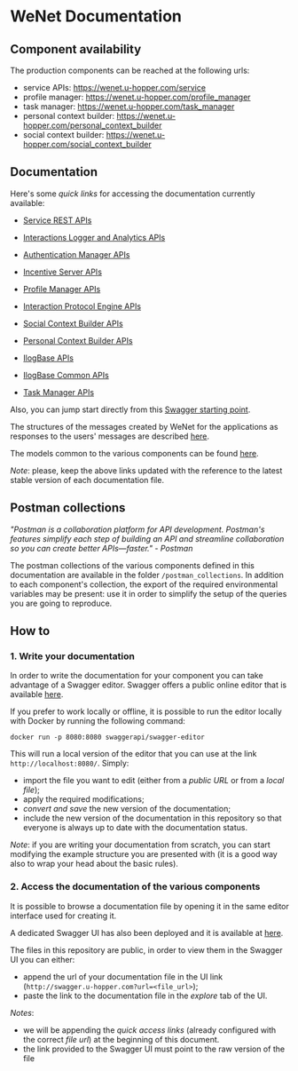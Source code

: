 # WeNet Documentation

## Component availability

The production components can be reached at the following urls:

* service APIs: https://wenet.u-hopper.com/service
* profile manager: https://wenet.u-hopper.com/profile_manager
* task manager: https://wenet.u-hopper.com/task_manager
* personal context builder: https://wenet.u-hopper.com/personal_context_builder
* social context builder: https://wenet.u-hopper.com/social_context_builder

## Documentation

Here's some _quick links_ for accessing the documentation currently available:

* [Service REST APIs](http://swagger.u-hopper.com/?url=https://bitbucket.org/wenet/wenet-components-documentation/raw/master/sources/wenet-service_api-openapi.yaml)

* [Interactions Logger and Analytics APIs](http://swagger.u-hopper.com/?url=https://bitbucket.org/wenet/wenet-components-documentation/raw/master/sources/wenet-logging_analytics-openapi.yaml)

* [Authentication Manager APIs](http://swagger.u-hopper.com/?url=https://bitbucket.org/wenet/wenet-components-documentation/raw/master/sources/wenet-auth_manager-openapi.yaml)

* [Incentive Server APIs](http://swagger.u-hopper.com/?url=https://bitbucket.org/wenet/wenet-components-documentation/raw/master/sources/wenet-incentive_server-openapi.json)

* [Profile Manager APIs](http://swagger.u-hopper.com/?url=https://bitbucket.org/wenet/wenet-components-documentation/raw/master/sources/wenet-profile_manager-openapi.yaml)

* [Interaction Protocol Engine APIs](http://swagger.u-hopper.com/?url=https://bitbucket.org/wenet/wenet-components-documentation/raw/master/sources/wenet-interaction_protocol_engine-openapi.yaml)

* [Social Context Builder APIs](http://swagger.u-hopper.com/?url=https://bitbucket.org/wenet/wenet-components-documentation/raw/master/sources/wenet-social_context_builder-openapi.json)

* [Personal Context Builder APIs](http://swagger.u-hopper.com/?url=https://bitbucket.org/wenet/wenet-components-documentation/raw/master/sources/wenet-personal_context_builder-openapi.json)

* [IlogBase APIs](http://swagger.u-hopper.com/?url=https://bitbucket.org/wenet/wenet-components-documentation/raw/master/sources/wenet-ilogbase-openapi.json)

* [IlogBase Common APIs](http://swagger.u-hopper.com/?url=https://bitbucket.org/wenet/wenet-components-documentation/raw/master/sources/wenet-common_api-openapi.json)

* [Task Manager APIs](http://swagger.u-hopper.com/?url=https://bitbucket.org/wenet/wenet-components-documentation/raw/master/sources/wenet-task_manager-openapi.yaml)

Also, you can jump start directly from this [Swagger starting point](http://swagger.u-hopper.com/?url=https://bitbucket.org/wenet/wenet-components-documentation/raw/master/start-openapi.yaml).

The structures of the messages created by WeNet for the applications as responses to the users' messages are described [here](http://swagger.u-hopper.com/?url=https://bitbucket.org/wenet/wenet-components-documentation/raw/master/sources/wenet-messages_for_apps-openapi.yaml).

The models common to the various components can be found [here](http://swagger.u-hopper.com/?url=https://bitbucket.org/wenet/wenet-components-documentation/raw/master/sources/wenet-models-openapi.yaml).

*Note*: please, keep the above links updated with the reference to the latest stable version of each documentation file.

## Postman collections

_"Postman is a collaboration platform for API development. Postman's features simplify each step of building an API and streamline collaboration so you can create better APIs—faster."_ - _Postman_

The postman collections of the various components defined in this documentation are available in the folder `/postman_collections`.
In addition to each component's collection, the export of the required environmental variables may be present: use it in order to simplify the setup of the queries you are going to reproduce.

## How to

### 1. Write your documentation

In order to write the documentation for your component you can take advantage of a Swagger editor.
Swagger offers a public online editor that is available [here](https://editor.swagger.io/).

If you prefer to work locally or offline, it is possible to run the editor locally with Docker by running the following command:

```
docker run -p 8080:8080 swaggerapi/swagger-editor
```

This will run a local version of the editor that you can use at the link `http://localhost:8080/`.
Simply:

* import the file you want to edit (either from a _public URL_ or from a _local file_);
* apply the required modifications;
* _convert and save_ the new version of the documentation;
* include the new version of the documentation in this repository so that everyone is always up to date with the documentation status.

*Note*: if you are writing your documentation from scratch, you can start modifying the example structure you are presented with (it is a good way also to wrap your head about the basic rules).

### 2. Access the documentation of the various components

It is possible to browse a documentation file by opening it in the same editor interface used for creating it.

A dedicated Swagger UI has also been deployed and it is available at [here](http://swagger.u-hopper.com/).

The files in this repository are public, in order to view them in the Swagger UI you can either:

* append the url of your documentation file in the UI link (`http://swagger.u-hopper.com?url=<file_url>`);
* paste the link to the documentation file in the _explore_ tab of the UI.

*Notes*:

* we will be appending the _quick access links_ (already configured with the correct _file url_) at the beginning of this document.
* the link provided to the Swagger UI must point to the raw version of the file
